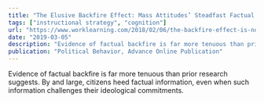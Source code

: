 ```yaml
---
title: "The Elusive Backfire Effect: Mass Attitudes’ Steadfast Factual Adherence"
tags: ["instructional strategy", "cognition"]
url: "https://www.worklearning.com/2018/02/06/the-backfire-effect-is-not-prevalent-good-news-for-debunkers-humans-and-learning-professionals/"
date: "2019-03-05"
description: "Evidence of factual backfire is far more tenuous than prior research suggests. By and large, citizens heed factual information, even when such information challenges their ideological commitments."
publication: "Political Behavior, Advance Online Publication"
---
```

Evidence of factual backfire is far more tenuous than prior research suggests. By and large, citizens heed factual information, even when such information challenges their ideological commitments.
